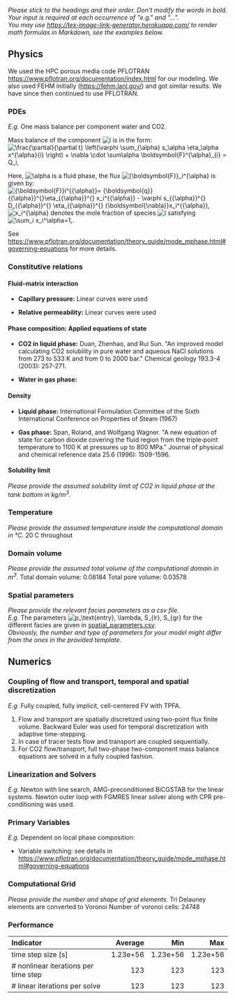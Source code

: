 _Please stick to the headings and their order. Don't modify the words in bold. Your input is required at each occurrence of "e.g." and "..."._<br>
_You may use https://tex-image-link-generator.herokuapp.com/ to render math formulas in Markdown, see the examples below._

## Physics

We used the HPC porous media code PFLOTRAN https://www.pflotran.org/documentation/index.html for our modeling. We also used FEHM initially (https://fehm.lanl.gov/) and got similar results. We have since then continued to use PFLOTRAN.


### PDEs

_E.g._ One mass balance per component water and CO2.

Mass balance of the component ![i](https://render.githubusercontent.com/render/math?math=%5Cdisplaystyle+i) is in the form: 
![\frac{\partial}{\partial t}  \left(\varphi \sum_{\alpha} s_\alpha \eta_\alpha x^{\alpha}_{i} \right) + \nabla \cdot \sum_\alpha \boldsymbol{F}^{\alpha}_{i} = Q_i,](https://render.githubusercontent.com/render/math?math=%5Cdisplaystyle+%5Cfrac%7B%5Cpartial%7D%7B%5Cpartial+t%7D++%5Cleft%28%5Cvarphi+%5Csum_%7B%5Calpha%7D+s_%5Calpha+%5Ceta_%5Calpha+x%5E%7B%5Calpha%7D_%7Bi%7D+%5Cright%29+%2B+%5Cnabla+%5Ccdot+%5Csum_%5Calpha+%5Cboldsymbol%7BF%7D%5E%7B%5Calpha%7D_%7Bi%7D+%3D+Q_i%2C)

Here, ![\alpha](https://render.githubusercontent.com/render/math?math=%5Cdisplaystyle+%5Calpha) is a fluid phase, the flux ![{\boldsymbol{F}}_i^{\alpha}
](https://render.githubusercontent.com/render/math?math=%5Cdisplaystyle+%7B%5Cboldsymbol%7BF%7D%7D_i%5E%7B%5Calpha%7D%0A) is given by:
![{\boldsymbol{F}}_i^{{\alpha}}= {\boldsymbol{q}}_{{\alpha}}^{}\eta_{{\alpha}}^{} x_i^{{\alpha}} - \varphi s_{{\alpha}}^{} D_{{\alpha}}^{} \eta_{{\alpha}}^{} {\boldsymbol{\nabla}}x_i^{{\alpha}},
](https://render.githubusercontent.com/render/math?math=%5Cdisplaystyle+%7B%5Cboldsymbol%7BF%7D%7D_i%5E%7B%7B%5Calpha%7D%7D%3D+%7B%5Cboldsymbol%7Bq%7D%7D_%7B%7B%5Calpha%7D%7D%5E%7B%7D%5Ceta_%7B%7B%5Calpha%7D%7D%5E%7B%7D+x_i%5E%7B%7B%5Calpha%7D%7D+-+%5Cvarphi+s_%7B%7B%5Calpha%7D%7D%5E%7B%7D+D_%7B%7B%5Calpha%7D%7D%5E%7B%7D+%5Ceta_%7B%7B%5Calpha%7D%7D%5E%7B%7D+%7B%5Cboldsymbol%7B%5Cnabla%7D%7Dx_i%5E%7B%7B%5Calpha%7D%7D%2C%0A)
![x_i^{\alpha}](https://render.githubusercontent.com/render/math?math=%5Cdisplaystyle+x_i%5E%7B%5Calpha%7D) denotes the mole fraction of species ![i](https://render.githubusercontent.com/render/math?math=%5Cdisplaystyle+i) satisfying 
![\sum_i x_i^\alpha=1,](https://render.githubusercontent.com/render/math?math=%5Cdisplaystyle+%5Csum_i+x_i%5E%5Calpha%3D1%2C).

See https://www.pflotran.org/documentation/theory_guide/mode_mphase.html#governing-equations for more details.
### Constitutive relations

#### Fluid-matrix interaction

* **Capillary pressure:**   Linear curves were used

* **Relative permeability:** 
Linear curves were used

#### Phase composition: Applied equations of state

* **CO2 in liquid phase:** Duan, Zhenhao, and Rui Sun. "An improved model calculating CO2 solubility in pure water and aqueous NaCl solutions from 273 to 533 K and from 0 to 2000 bar." Chemical geology 193.3-4 (2003): 257-271.

* **Water in gas phase:** 

#### Density

* **Liquid phase:** International Formulation Committee of the Sixth International Conference on Properties of Steam (1967)

* **Gas phase:** Span, Roland, and Wolfgang Wagner. "A new equation of state for carbon dioxide covering the fluid region from the triple‐point temperature to 1100 K at pressures up to 800 MPa." Journal of physical and chemical reference data 25.6 (1996): 1509-1596.

#### Solubility limit

_Please provide the assumed solubility limit of CO2 in liquid phase at the tank bottom in kg/m<sup>3</sup>._

### Temperature

_Please provide the assumed temperature inside the computational domain in °C._
20 C throughout

### Domain volume

_Please provide the assumed total volume of the computational domain in m<sup>3</sup>._
Total domain volume: 0.08184 
Total pore volume: 0.03578

### Spatial parameters

_Please provide the relevant facies parameters as a csv file._<br>
_E.g._ The parameters ![p_\text{entry}, \lambda, S_{lr}, S_{gr}](https://render.githubusercontent.com/render/math?math=%5Cdisplaystyle+p_%5Ctext%7Bentry%7D%2C+%5Clambda%2C+S_%7Blr%7D%2C+S_%7Bgr%7D%0A) for the different facies are given in [spatial_parameters.csv](spatial_parameters.csv).<br>
_Obviously, the number and type of parameters for your model might differ from the ones in the provided template._

## Numerics

### Coupling of flow and transport, temporal and spatial discretization
_E.g._ Fully coupled, fully implicit, cell-centered FV with TPFA.

1. Flow and transport are spatially discretized using two-point flux finite volume. Backward Euler was used for temporal discretization with adaptive time-stepping. 
2. In case of tracer tests flow and transport are coupled sequentially.
3. For CO2 flow/transport, full two-phase two-component mass balance equations are solved in a fully coupled fashion.


### Linearization and Solvers

_E.g._ Newton with line search, AMG-preconditioned BiCGSTAB for the linear systems.
Newton outer loop with FGMRES linear solver along with CPR pre-conditioning was used.

### Primary Variables

_E.g._ Dependent on local phase composition:
* Variable switching: see details in https://www.pflotran.org/documentation/theory_guide/mode_mphase.html#governing-equations

### Computational Grid

_Please provide the number and shape of grid elements._
Tri Delauney elements are converted to Voronoi
Number of voronoi cells: 24748

### Performance

| Indicator                            |  Average |      Min |      Max |
|:-------------------------------------|---------:|---------:|---------:|
| time step size [s]                   | 1.23e+56 | 1.23e+56 | 1.23e+56 |
| # nonlinear iterations per time step |      123 |      123 |      123 |
| # linear iterations per solve        |      123 |      123 |      123 |
